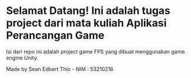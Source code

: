 <h1>Selamat Datang! Ini adalah tugas project dari mata kuliah Aplikasi Perancangan Game</h1>
<p>Isi dari repo ini adalah project game FPS yang dibuat menggunakan game engine Unity.</p>
<p>Made by Sean Edbert Thio - NIM : 53210216</p>
